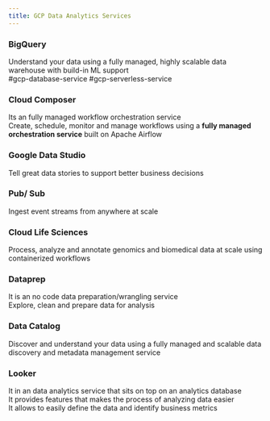 ```yaml
---
title: GCP Data Analytics Services
---
```


### BigQuery

Understand your data using a fully managed, highly scalable data warehouse with build-in ML support  
#gcp-database-service #gcp-serverless-service 

### Cloud Composer

Its an  fully managed workflow orchestration service  
Create, schedule, monitor and manage workflows using a **fully managed orchestration service** built on Apache Airflow

### Google Data Studio

Tell great data stories to support better business decisions

### Pub/ Sub

Ingest event streams from anywhere at scale

### Cloud Life Sciences

Process, analyze and annotate genomics and biomedical data at scale using containerized workflows

### Dataprep

It is an no code data preparation/wrangling service  
Explore, clean and prepare data for analysis

### Data Catalog

Discover and understand your data using a fully managed and scalable data discovery and metadata management service

### Looker

It in an data analytics service that sits on top on an analytics database  
It provides features that makes the process of analyzing data easier  
It allows to easily define the data and identify business metrics